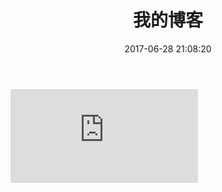 ﻿---
title: 我的博客  

date: 2017-06-28 21:08:20
  
tags:
---


![Alt text](http://www.openedv.com/uc_server/avatar.php?uid=5&size=middle)